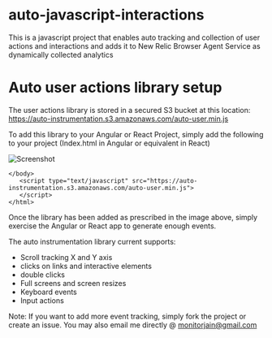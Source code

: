 # auto-javascript-interactions
This is a javascript project that enables auto tracking and collection of user actions and interactions and adds it to New Relic Browser Agent Service as dynamically collected analytics

# Auto user actions library setup
The user actions library is stored in a secured S3 bucket at this location: https://auto-instrumentation.s3.amazonaws.com/auto-user.min.js

To add this library to your Angular or React Project, simply add the following to your project (Index.html in Angular or equivalent in React)

![Screenshot](https://user-images.githubusercontent.com/45892212/98804327-2624a080-246a-11eb-8a42-c7d428c96b0b.png)

    </body>
       <script type="text/javascript" src="https://auto-instrumentation.s3.amazonaws.com/auto-user.min.js">
       </script>
    </html>

Once the library has been added as prescribed in the image above, simply exercise the Angular or React app to generate enough events.

The auto instrumentation library current supports:
* Scroll tracking X and Y axis
* clicks on links and interactive elements
* double clicks
* Full screens and screen resizes
* Keyboard events
* Input actions

Note:
If you want to add more event tracking, simply fork the project or create an issue. 
You may also email me directly @ monitorjain@gmail.com
